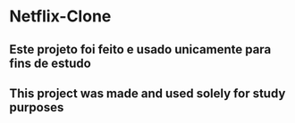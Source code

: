 # Netflix-Clone

## Este projeto foi feito e usado unicamente para fins de estudo
## This project was made and used solely for study purposes
